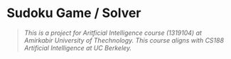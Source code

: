 # Sudoku Game / Solver

> *This is a project for Aritficial Intelligence course (1319104) at Amirkabir University of Thechnology. This course aligns with CS188 Artificial Intelligence at UC Berkeley.*

